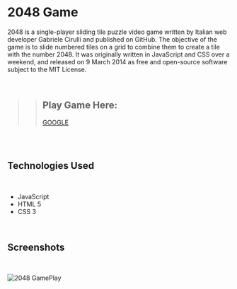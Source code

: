 # 2048 Game 

2048 is a single-player sliding tile puzzle video game written by Italian web developer Gabriele Cirulli and published on GitHub. The objective of the game is to slide numbered tiles on a grid to combine them to create a tile with the number 2048. It was originally written in JavaScript and CSS over a weekend, and released on 9 March 2014 as free and open-source software subject to the MIT License. 

<br />

>> ## Play Game Here:
>> [GOOGLE](www.google.com)

<br />
<br />

## Technologies Used
<br />

* JavaScript
* HTML 5
* CSS 3

<br />

## Screenshots

<br/>

![2048 GamePlay](/img/s1.png)